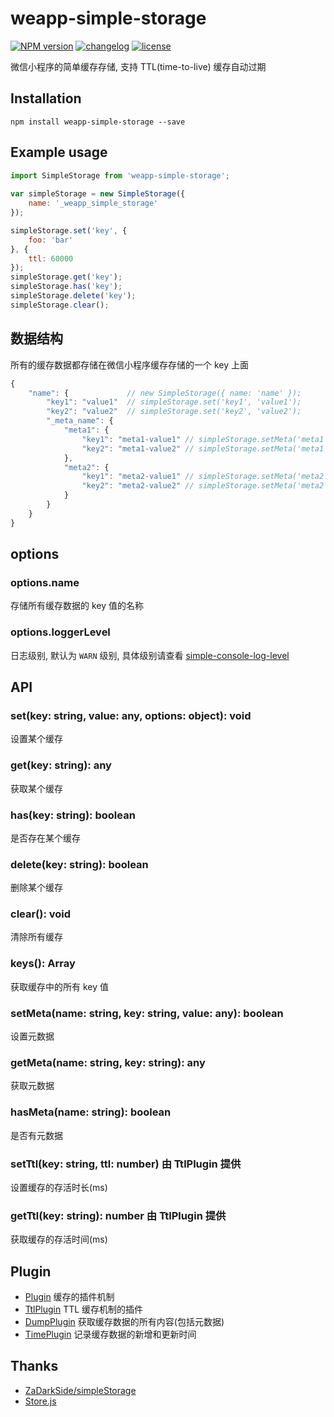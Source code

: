 # weapp-simple-storage

[![NPM version][npm-image]][npm-url] [![changelog][changelog-image]][changelog-url] [![license][license-image]][license-url]

[npm-image]: https://img.shields.io/npm/v/weapp-simple-storage.svg?style=flat-square
[npm-url]: https://npmjs.org/package/weapp-simple-storage
[license-image]: https://img.shields.io/badge/License-MIT-blue.svg?style=flat-square
[license-url]: https://github.com/ufologist/weapp-simple-storage/blob/master/LICENSE
[changelog-image]: https://img.shields.io/badge/CHANGE-LOG-blue.svg?style=flat-square
[changelog-url]: https://github.com/ufologist/weapp-simple-storage/blob/master/CHANGELOG.md

微信小程序的简单缓存存储, 支持 TTL(time-to-live) 缓存自动过期

## Installation

```
npm install weapp-simple-storage --save
```

## Example usage

```javascript
import SimpleStorage from 'weapp-simple-storage';
 
var simpleStorage = new SimpleStorage({
    name: '_weapp_simple_storage'
});

simpleStorage.set('key', {
    foo: 'bar'
}, {
    ttl: 60000
});
simpleStorage.get('key');
simpleStorage.has('key');
simpleStorage.delete('key');
simpleStorage.clear();
```

## 数据结构

所有的缓存数据都存储在微信小程序缓存存储的一个 key 上面

```javascript
{
    "name": {             // new SimpleStorage({ name: 'name' });
        "key1": "value1"  // simpleStorage.set('key1', 'value1');
        "key2": "value2"  // simpleStorage.set('key2', 'value2');
        "_meta_name": {
            "meta1": {
                "key1": "meta1-value1" // simpleStorage.setMeta('meta1', 'key1', 'meta1-value1');
                "key2": "meta1-value2" // simpleStorage.setMeta('meta1', 'key2', 'meta1-value2');
            },
            "meta2": {
                "key1": "meta2-value1" // simpleStorage.setMeta('meta2', 'key1', 'meta2-value1');
                "key2": "meta2-value2" // simpleStorage.setMeta('meta2', 'key2', 'meta2-value2');
            }
        }
    }
}
```

## options

### options.name

存储所有缓存数据的 key 值的名称

### options.loggerLevel

日志级别, 默认为 `WARN` 级别, 具体级别请查看 [simple-console-log-level](https://github.com/ufologist/simple-console-log-level)

## API

### set(key: string, value: any, options: object): void

设置某个缓存

### get(key: string): any

获取某个缓存

### has(key: string): boolean

是否存在某个缓存

### delete(key: string): boolean

删除某个缓存

### clear(): void

清除所有缓存

### keys(): Array<string>

获取缓存中的所有 key 值

### setMeta(name: string, key: string, value: any): boolean

设置元数据

### getMeta(name: string, key: string): any

获取元数据

### hasMeta(name: string): boolean

是否有元数据

### setTtl(key: string, ttl: number) 由 TtlPlugin 提供

设置缓存的存活时长(ms)

### getTtl(key: string): number 由 TtlPlugin 提供

获取缓存的存活时间(ms)

## Plugin

* [Plugin](https://github.com/ufologist/weapp-simple-storage/blob/master/src/plugin.js) 缓存的插件机制
* [TtlPlugin](https://github.com/ufologist/weapp-simple-storage/blob/master/src/plugin/ttl-plugin.js) TTL 缓存机制的插件
* [DumpPlugin](https://github.com/ufologist/weapp-simple-storage/blob/master/src/plugin/dump-plugin.js) 获取缓存数据的所有内容(包括元数据)
* [TimePlugin](https://github.com/ufologist/weapp-simple-storage/blob/master/src/plugin/time-plugin.js) 记录缓存数据的新增和更新时间

## Thanks

* [ZaDarkSide/simpleStorage](https://github.com/ZaDarkSide/simpleStorage)
* [Store.js](https://github.com/marcuswestin/store.js)
